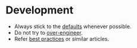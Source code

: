# Development

- Always stick to the [defaults](https://laravel.com/docs/11.x) whenever possible. 
- Do not try to [over-engineer](https://www.codesimplicity.com/post/what-is-overengineering/).
- Refer [best practices](https://benjamincrozat.com/laravel-best-practices) or similar articles.
